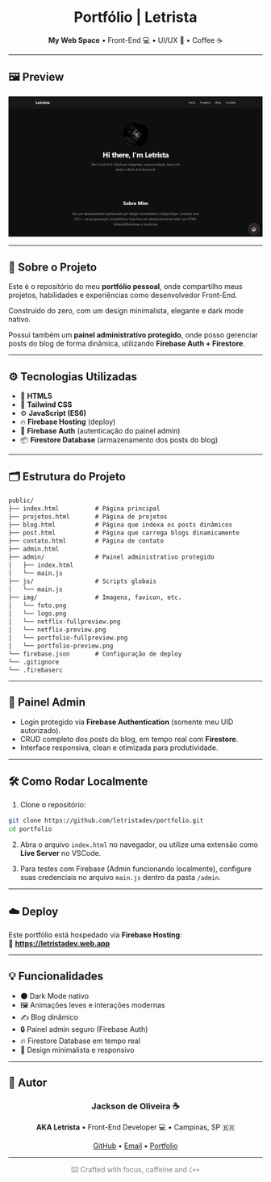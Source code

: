 
<h1 align="center">Portfólio | Letrista</h1>
<p align="center">
  <b>My Web Space</b> • Front-End 💻 • UI/UX 🎨 • Coffee ☕
</p>

---

## 🖼️ Preview

<p align="center">
  <img src="https://github.com/letrista/portfolio/blob/main/portfolio4github/public/img/portfolio-fullpreview.png" alt="Preview do Portfólio" width="700"/>
</p>

---

## 🧠 Sobre o Projeto

Este é o repositório do meu **portfólio pessoal**, onde compartilho meus projetos, habilidades e experiências como desenvolvedor Front-End.

Construído do zero, com um design minimalista, elegante e dark mode nativo.  

Possui também um **painel administrativo protegido**, onde posso gerenciar posts do blog de forma dinâmica, utilizando **Firebase Auth + Firestore**.

---

## ⚙️ Tecnologias Utilizadas

- 🧠 **HTML5**  
- 🎨 **Tailwind CSS**  
- ⚙️ **JavaScript (ES6)**  
- 🔥 **Firebase Hosting** (deploy)  
- 🔐 **Firebase Auth** (autenticação do painel admin)  
- 📦 **Firestore Database** (armazenamento dos posts do blog)  

---

## 🗂️ Estrutura do Projeto

```
public/
├── index.html          # Página principal
├── projetos.html       # Página de projetos
├── blog.html           # Página que indexa os posts dinâmicos
├── post.html           # Página que carrega blogs dinamicamente
├── contato.html        # Página de contato
├── admin.html
├── admin/              # Painel administrativo protegido
│   ├── index.html
│   └── main.js
├── js/                 # Scripts globais
│   └── main.js
├── img/                # Imagens, favicon, etc.
│   └── foto.png
│   └── logo.png
│   └── netflix-fullpreview.png
│   └── netflix-preview.png
│   └── portfolio-fullpreview.png
│   └── portfolio-preview.png
└── firebase.json       # Configuração de deploy
└── .gitignore
└── .firebaserc

```

---

## 🔐 Painel Admin

- Login protegido via **Firebase Authentication** (somente meu UID autorizado).  
- CRUD completo dos posts do blog, em tempo real com **Firestore**.  
- Interface responsiva, clean e otimizada para produtividade.

---

## 🛠️ Como Rodar Localmente

1. Clone o repositório:

```bash
git clone https://github.com/letristadev/portfolio.git
cd portfolio
```

2. Abra o arquivo `index.html` no navegador, ou utilize uma extensão como **Live Server** no VSCode.

3. Para testes com Firebase (Admin funcionando localmente), configure suas credenciais no arquivo `main.js` dentro da pasta `/admin`.

---

## ☁️ Deploy

Este portfólio está hospedado via **Firebase Hosting**:  
🔗 **https://letristadev.web.app**

---

## 💡 Funcionalidades

- 🌑 Dark Mode nativo  
- 🖼️ Animações leves e interações modernas  
- ✍️ Blog dinâmico  
- 🔒 Painel admin seguro (Firebase Auth)  
- 🔥 Firestore Database em tempo real  
- 🧠 Design minimalista e responsivo  

---

## 🧠 Autor

<h3 align="center">Jackson de Oliveira ☕</h3>
<p align="center">
  <b>AKA Letrista</b> • Front-End Developer 💻 • Campinas, SP 🇧🇷
</p>

<p align="center">
  <a href="https://github.com/letrista">GitHub</a> • 
  <a href="mailto:jacksonndeoliveira@gmail.com">Email</a> • 
  <a href="https://letristadev.web.app">Portfolio</a>
</p>

---

<p align="center" style="color: gray">
  ⌨️ Crafted with focus, caffeine and <code>C++</code>
</p>
